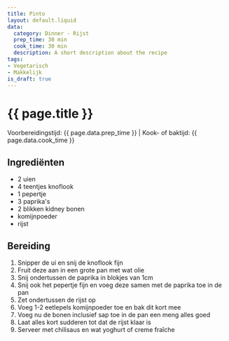 ```yaml
---
title: Pinto
layout: default.liquid
data:
  category: Dinner - Rijst
  prep_time: 30 min
  cook_time: 30 min
  description: A short description about the recipe
tags:
- Vegetarisch
- Makkelijk
is_draft: true
---
```

# {{ page.title }}

Voorbereidingstijd: {{ page.data.prep_time }} | Kook- of baktijd: {{ page.data.cook_time }}

## Ingrediënten
- 2 uien
- 4 teentjes knoflook
- 1 pepertje
- 3 paprika's
- 2 blikken kidney bonen
- komijnpoeder
- rijst

## Bereiding
1. Snipper de ui en snij de knoflook fijn
2. Fruit deze aan in een grote pan met wat olie
3. Snij ondertussen de paprika in blokjes van 1cm
4. Snij ook het pepertje fijn en voeg deze samen met de paprika toe in de pan
5. Zet ondertussen de rijst op
6. Voeg 1-2 eetlepels komijnpoeder toe en bak dit kort mee
7. Voeg nu de bonen inclusief sap toe in de pan een meng alles goed
8. Laat alles kort sudderen tot dat de rijst klaar is
9. Serveer met chilisaus en wat yoghurt of creme fraîche

